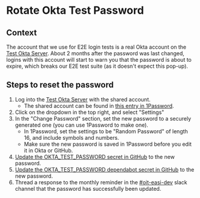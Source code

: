 # Rotate Okta Test Password

## Context

The account that we use for E2E login tests is a real Okta account on the [Test Okta Server](https://test.idp.idm.cms.gov). About 2 months after the password was last changed, logins with this account will start to warn you that the password is about to expire, which breaks our E2E test suite (as it doesn't expect this pop-up).

## Steps to reset the password

1. Log into the [Test Okta Server](https://test.idp.idm.cms.gov) with the shared account.
    - The shared account can be found in [this entry in 1Password](https://start.1password.com/open/i?a=RYAMO7WYSJHNNCGOFE3Q2TVVUE&v=j3plnuuwh2alqm5hw3pp65afza&i=ruraota4e6rkgo4cxzpgcggwya&h=cmseasi.1password.com).
2. Click on the dropdown in the top right, and select "Settings"
3. In the "Change Password" section, set the new password to a securely generated one (you can use 1Password to make one).
    - In 1Password, set the settings to be "Random Password" of length 16, and include symbols and numbers.
	- Make sure the new password is saved in 1Password before you edit it in Okta or GitHub.
4. [Update the OKTA_TEST_PASSWORD secret in GitHub](https://github.com/cms-enterprise/easi-app/settings/secrets/actions/OKTA_TEST_PASSWORD) to the new password.
5. [Update the OKTA_TEST_PASSWORD dependabot secret in GitHub](https://github.com/cms-enterprise/easi-app/settings/secrets/dependabot/OKTA_TEST_PASSWORD) to the new password.
6. Thread a response to the monthly reminder in the [#oit-easi-dev](https://cmsgov.slack.com/archives/CNU2B59UH) slack channel that the password has successfully been updated.
